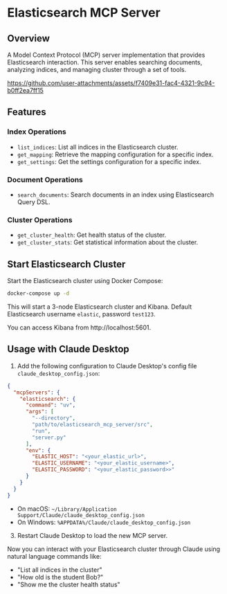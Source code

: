 # Elasticsearch MCP Server

## Overview

A Model Context Protocol (MCP) server implementation that provides Elasticsearch interaction. This server enables searching documents, analyzing indices, and managing cluster through a set of tools.

https://github.com/user-attachments/assets/f7409e31-fac4-4321-9c94-b0ff2ea7ff15

## Features

### Index Operations

- `list_indices`: List all indices in the Elasticsearch cluster.
- `get_mapping`: Retrieve the mapping configuration for a specific index.
- `get_settings`: Get the settings configuration for a specific index.

### Document Operations

- `search_documents`: Search documents in an index using Elasticsearch Query DSL.

### Cluster Operations

- `get_cluster_health`: Get health status of the cluster.
- `get_cluster_stats`: Get statistical information about the cluster.


## Start Elasticsearch Cluster

Start the Elasticsearch cluster using Docker Compose:

```bash
docker-compose up -d
```

This will start a 3-node Elasticsearch cluster and Kibana. Default Elasticsearch username `elastic`, password `test123`.

You can access Kibana from http://localhost:5601.

## Usage with Claude Desktop

1. Add the following configuration to Claude Desktop's config file `claude_desktop_config.json`:

```json
{
  "mcpServers": {
    "elasticsearch": {
      "command": "uv",
      "args": [
        "--directory",
        "path/to/elasticsearch_mcp_server/src",
        "run",
        "server.py"
      ],
      "env": {
        "ELASTIC_HOST": "<your_elastic_url>",
        "ELASTIC_USERNAME": "<your_elastic_username>",
        "ELASTIC_PASSWORD": "<your_elastic_password>>"
      }
    }
  }
}
```

- On macOS: `~/Library/Application Support/Claude/claude_desktop_config.json`
- On Windows: `%APPDATA%/Claude/claude_desktop_config.json`

3. Restart Claude Desktop to load the new MCP server.

Now you can interact with your Elasticsearch cluster through Claude using natural language commands like:
- "List all indices in the cluster"
- "How old is the student Bob?"
- "Show me the cluster health status"
